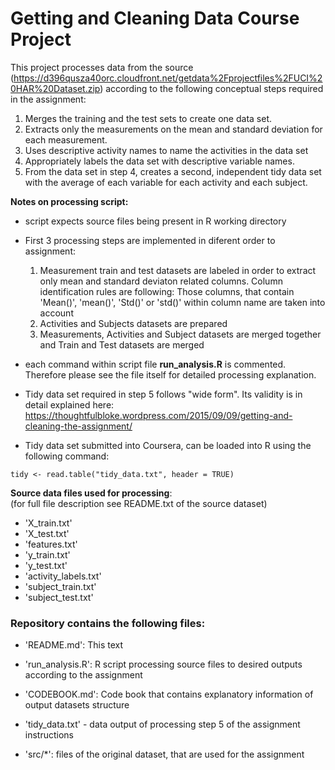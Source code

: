 # Getting and Cleaning Data Course Project

This project processes data from the source (https://d396qusza40orc.cloudfront.net/getdata%2Fprojectfiles%2FUCI%20HAR%20Dataset.zip) according to the following conceptual steps required in the assignment:      
1. Merges the training and the test sets to create one data set.  
2. Extracts only the measurements on the mean and standard deviation for each measurement.  
3. Uses descriptive activity names to name the activities in the data set  
4. Appropriately labels the data set with descriptive variable names.  
5. From the data set in step 4, creates a second, independent tidy data set with the average of each variable for each activity and each subject.  

**Notes on processing script:**  
  
* script expects source files being present in R working directory  
* First 3 processing steps are implemented in diferent order to assignment:  
    1. Measurement train and test datasets are labeled in order to extract only mean and standard deviaton related columns. Column identification rules are following: Those columns, that contain 'Mean()', 'mean()', 'Std()' or 'std()' within column name are taken into account  
    2. Activities and Subjects datasets are prepared  
    3. Measurements, Activities and Subject datasets are merged together and Train and Test datasets are merged  
  
* each command within script file **run_analysis.R** is commented. Therefore please see the file itself for detailed processing explanation.   
* Tidy data set required in step 5 follows "wide form". Its validity is in detail explained here: https://thoughtfulbloke.wordpress.com/2015/09/09/getting-and-cleaning-the-assignment/  
* Tidy data set submitted into Coursera, can be loaded into R using the following command:  
```  
tidy <- read.table("tidy_data.txt", header = TRUE)
```  
  
**Source data files used for processing**:  
(for full file description see README.txt of the source dataset)  

- 'X_train.txt'  
- 'X_test.txt'  
- 'features.txt'  
- 'y_train.txt'  
- 'y_test.txt'  
- 'activity_labels.txt'  
- 'subject_train.txt'  
- 'subject_test.txt'  
  
  
### Repository contains the following files:

- 'README.md': This text  
  
- 'run_analysis.R': R script processing source files to desired outputs according to the assignment  
  
- 'CODEBOOK.md': Code book that contains explanatory information of output datasets structure  
  
- 'tidy_data.txt' - data output of processing step 5 of the assignment instructions 
  
- 'src/*': files of the original dataset, that are used for the assignment  
  